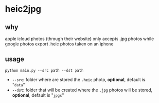 # heic2jpg

## why

apple icloud photos (through their website) only accepts .jpg photos while google photos export .heic photos taken on an iphone

## usage

`python main.py --src path --dst path`

- `--src`: folder where are stored the `.heic` photo, **optional**, default is "`data`"
- `--dst`: folder that will be created where the `.jpg` photos will be stored, **optional**, default is "`jpgs`"